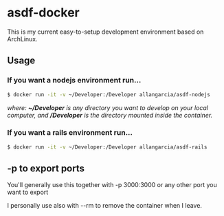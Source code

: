 # asdf-docker

This is my current easy-to-setup development environment based on ArchLinux.

## Usage

### If you want a nodejs environment run...

```bash
$ docker run -it -v ~/Developer:/Developer allangarcia/asdf-nodejs
```

_where: **~/Developer** is any directory you want to develop on your local computer, and
**/Developer** is the directory mounted inside the container._

### If you want a rails environment run...

```bash
$ docker run -it -v ~/Developer:/Developer allangarcia/asdf-rails
```

## -p to export ports

You'll generally use this together with -p 3000:3000 or any other port you want to export

I personally use also with --rm to remove the container when I leave.
